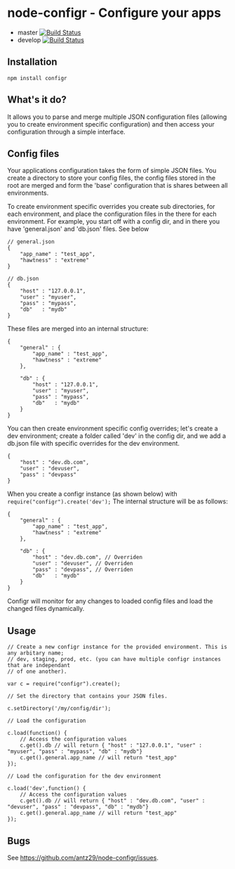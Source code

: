 # node-configr - Configure your apps

* master [![Build Status](https://secure.travis-ci.org/antz29/node-configr.png?branch=master)](http://travis-ci.org/antz29/node-configr)
* develop [![Build Status](https://secure.travis-ci.org/antz29/node-configr.png?branch=develop)](http://travis-ci.org/antz29/node-configr)

## Installation

    npm install configr

## What's it do?

It allows you to parse and merge multiple JSON configuration files (allowing 
you to create environment specific configuration) and then access your configuration
through a simple interface.

## Config files

Your applications configuration takes the form of simple JSON files. You create a directory
to store your config files, the config files stored in the root are merged and form the 'base'
configuration that is shares between all environments.

To create environment specific overrides you create sub directories, for each environment, and
place the configuration files in the there for each environment. For example, you start off with a
config dir, and in there you have 'general.json' and 'db.json' files. See below

    // general.json
    {
        "app_name" : "test_app",
        "hawtness" : "extreme"
    }

    // db.json
    {
        "host" : "127.0.0.1",
        "user" : "myuser",
        "pass" : "mypass",
        "db"   : "mydb"
    }

These files are merged into an internal structure:

    {
        "general" : {
            "app_name" : "test_app",
            "hawtness" : "extreme"
        },

        "db" : {
            "host" : "127.0.0.1",
            "user" : "myuser",
            "pass" : "mypass",
            "db"   : "mydb"
        }
    }

You can then create environment specific config overrides; let's create a dev environment; create 
a folder called 'dev' in the config dir, and we add a db.json file with specific overrides for 
the dev environment. 

    {
        "host" : "dev.db.com",
        "user" : "devuser",
        "pass" : "devpass"
    }

When you create a configr instance (as shown below) with `require("configr").create('dev');` 
The internal structure will be as follows:

    {
        "general" : {
            "app_name" : "test_app",
            "hawtness" : "extreme"
        },

        "db" : {
            "host" : "dev.db.com", // Overriden
            "user" : "devuser", // Overriden
            "pass" : "devpass", // Overriden
            "db"   : "mydb"
        }
    }

Configr will monitor for any changes to loaded config files and load the changed files dynamically.

## Usage

    // Create a new configr instance for the provided environment. This is any arbitary name; 
    // dev, staging, prod, etc. (you can have multiple configr instances that are independant 
    // of one another).

    var c = require("configr").create();

    // Set the directory that contains your JSON files.

    c.setDirectory('/my/config/dir');
	
    // Load the configuration

    c.load(function() {
        // Access the configuration values
        c.get().db // will return { "host" : "127.0.0.1", "user" : "myuser", "pass" : "mypass", "db" : "mydb"}
        c.get().general.app_name // will return "test_app"
    });

    // Load the configuration for the dev environment

    c.load('dev',function() {
        // Access the configuration values
        c.get().db // will return { "host" : "dev.db.com", "user" : "devuser", "pass" : "devpass", "db" : "mydb"}
        c.get().general.app_name // will return "test_app"
    });


## Bugs

See <https://github.com/antz29/node-configr/issues>.
